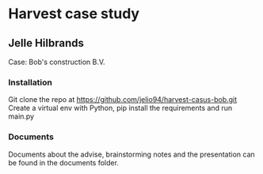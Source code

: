 # Harvest case study
## Jelle Hilbrands
Case: Bob's construction B.V.

### Installation
Git clone the repo at https://github.com/jelio94/harvest-casus-bob.git
Create a virtual env with Python, pip install the requirements and run main.py

### Documents
Documents about the advise, brainstorming notes and the presentation can be found in the documents folder.
